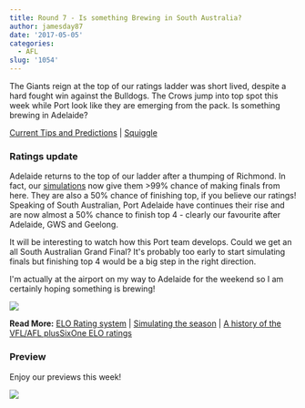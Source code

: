 ```yaml
---
title: Round 7 - Is something Brewing in South Australia?
author: jamesday87
date: '2017-05-05'
categories:
  - AFL
slug: '1054'
---
```


The Giants reign at the top of our ratings ladder was short lived, despite a hard fought win against the Bulldogs. The Crows jump into top spot this week while Port look like they are emerging from the pack. Is something brewing in Adelaide?

<!-- more -->

[Current Tips and Predictions](http://plussixoneblog.com/current-afl-mens-ratings-predictions/) | [Squiggle](http://squiggle.com.au)

### Ratings update

Adelaide returns to the top of our ladder after a thumping of Richmond. In fact, our [simulations](http://plussixoneblog.com/current-afl-mens-ratings-predictions/) now give them >99% chance of making finals from here. They are also a 50% chance of finishing top, if you believe our ratings! Speaking of South Australian, Port Adelaide have continues their rise and are now almost a 50% chance to finish top 4 - clearly our favourite after Adelaide, GWS and Geelong.

It will be interesting to watch how this Port team develops. Could we get an all South Australian Grand Final? It's probably too early to start simulating finals but finishing top 4 would be a big step in the right direction.

I'm actually at the airport on my way to Adelaide for the weekend so I am certainly hoping something is brewing!

![](http://plussixoneblog.com/wp-content/uploads/2017/05/ratings_plot-1.png)

**Read More:** [ELO Rating system](http://plussixoneblog.com/elo-rating-system/) | [Simulating the season](http://plussixoneblog.com/2016/05/12/simulating-the-season/) | [A history of the VFL/AFL plusSixOne ELO ratings](http://plussixoneblog.com/elo-history/)

### Preview

Enjoy our previews this week!

![](http://plussixoneblog.com/wp-content/uploads/2017/03/afl_m_pred-10-1024x181.png)
